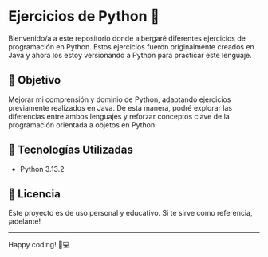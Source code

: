 # Ejercicios de Python 🐍

Bienvenido/a a este repositorio donde albergaré diferentes ejercicios de programación en Python. Estos ejercicios fueron originalmente creados en Java y ahora los estoy versionando a Python para practicar este lenguaje.

## 📌 Objetivo

Mejorar mi comprensión y dominio de Python, adaptando ejercicios previamente realizados en Java. De esta manera, podré explorar las diferencias entre ambos lenguajes y reforzar conceptos clave de la programación orientada a objetos en Python.

## 🚀 Tecnologías Utilizadas

* Python 3.13.2

## 📜 Licencia

Este proyecto es de uso personal y educativo. Si te sirve como referencia, ¡adelante!

___

Happy coding! 🐍💻
